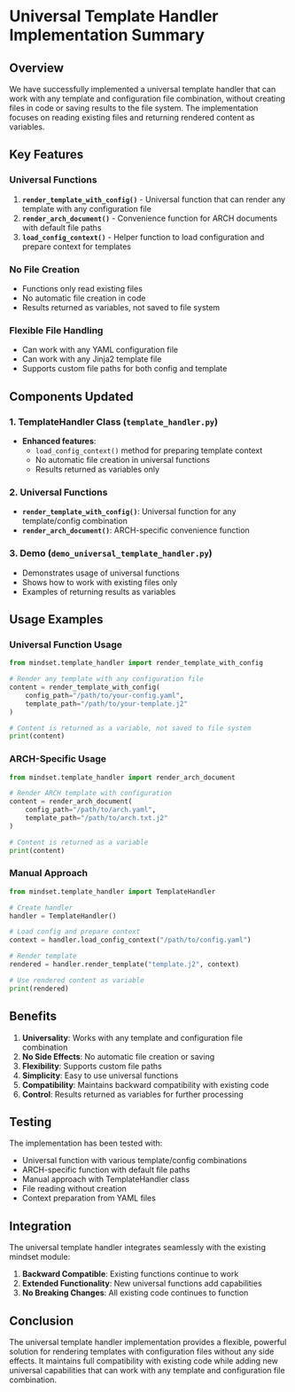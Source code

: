 # Universal Template Handler Implementation Summary

## Overview

We have successfully implemented a universal template handler that can work with any template and configuration file combination, without creating files in code or saving results to the file system. The implementation focuses on reading existing files and returning rendered content as variables.

## Key Features

### Universal Functions
1. **`render_template_with_config()`** - Universal function that can render any template with any configuration file
2. **`render_arch_document()`** - Convenience function for ARCH documents with default file paths
3. **`load_config_context()`** - Helper function to load configuration and prepare context for templates

### No File Creation
- Functions only read existing files
- No automatic file creation in code
- Results returned as variables, not saved to file system

### Flexible File Handling
- Can work with any YAML configuration file
- Can work with any Jinja2 template file
- Supports custom file paths for both config and template

## Components Updated

### 1. TemplateHandler Class (`template_handler.py`)
- **Enhanced features**:
  - `load_config_context()` method for preparing template context
  - No automatic file creation in universal functions
  - Results returned as variables only

### 2. Universal Functions
- **`render_template_with_config()`**: Universal function for any template/config combination
- **`render_arch_document()`**: ARCH-specific convenience function

### 3. Demo (`demo_universal_template_handler.py`)
- Demonstrates usage of universal functions
- Shows how to work with existing files only
- Examples of returning results as variables

## Usage Examples

### Universal Function Usage
```python
from mindset.template_handler import render_template_with_config

# Render any template with any configuration file
content = render_template_with_config(
    config_path="/path/to/your-config.yaml",
    template_path="/path/to/your-template.j2"
)

# Content is returned as a variable, not saved to file system
print(content)
```

### ARCH-Specific Usage
```python
from mindset.template_handler import render_arch_document

# Render ARCH template with configuration
content = render_arch_document(
    config_path="/path/to/arch.yaml",
    template_path="/path/to/arch.txt.j2"
)

# Content is returned as a variable
print(content)
```

### Manual Approach
```python
from mindset.template_handler import TemplateHandler

# Create handler
handler = TemplateHandler()

# Load config and prepare context
context = handler.load_config_context("/path/to/config.yaml")

# Render template
rendered = handler.render_template("template.j2", context)

# Use rendered content as variable
print(rendered)
```

## Benefits

1. **Universality**: Works with any template and configuration file combination
2. **No Side Effects**: No automatic file creation or saving
3. **Flexibility**: Supports custom file paths
4. **Simplicity**: Easy to use universal functions
5. **Compatibility**: Maintains backward compatibility with existing code
6. **Control**: Results returned as variables for further processing

## Testing

The implementation has been tested with:
- Universal function with various template/config combinations
- ARCH-specific function with default file paths
- Manual approach with TemplateHandler class
- File reading without creation
- Context preparation from YAML files

## Integration

The universal template handler integrates seamlessly with the existing mindset module:
1. **Backward Compatible**: Existing functions continue to work
2. **Extended Functionality**: New universal functions add capabilities
3. **No Breaking Changes**: All existing code continues to function

## Conclusion

The universal template handler implementation provides a flexible, powerful solution for rendering templates with configuration files without any side effects. It maintains full compatibility with existing code while adding new universal capabilities that can work with any template and configuration file combination.